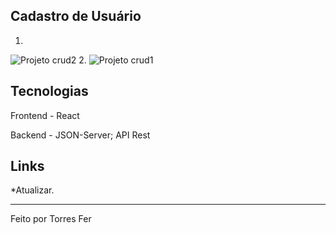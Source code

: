 ## Cadastro de Usuário
1.
![Projeto crud2](https://user-images.githubusercontent.com/93451006/169900626-cfc40d85-c427-4d27-821d-7ae1c8c31a2f.png)
2.
![Projeto crud1](https://user-images.githubusercontent.com/93451006/169900632-add5276b-307b-4e34-bdb0-88284688457c.png)

## Tecnologias
Frontend - React

Backend - JSON-Server; API Rest

## Links
*Atualizar.
___________________

Feito por Torres Fer
